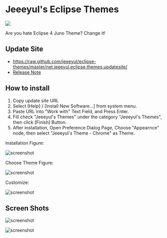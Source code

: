 # Jeeeyul's Eclipse Themes
<a href='http://marketplace.eclipse.org/marketplace-client-intro?mpc_install=339851' title='Drag and drop into a running Eclipse Indigo workspace to install Eclipse 4 Chrome Theme'> 
  <img src='http://marketplace.eclipse.org/misc/installbutton.png'/>
</a>

Are you hate Eclipse 4 Juno Theme?
Change it!

## Update Site
* https://raw.github.com/jeeeyul/eclipse-themes/master/net.jeeeyul.eclipse.themes.updatesite/
* [Release Note](https://github.com/jeeeyul/eclipse-themes/wiki/Release-Note)

## How to install
1. Copy update site URL
2. Select [Help] / [Install New Software...] from system menu.
3. Paste URL into "Work with" Text Field, and Press Enter.
4. Fill check "Jeeeyul's Themes" under the category "Jeeeyul's Themes", then click [Finish] Button.
5. After installation, Open Preference Dialog Page, Choose "Appearnce" node, then select "Jeeeyul's Theme - Chrome" as Theme.

Installation Figure:

![screenshot](http://jeeeyul.github.com/eclipse-themes/images/how-to-1.png)

Choose Theme Figure:

![screenshot](http://jeeeyul.github.com/eclipse-themes/images/how-to-2.png)

Customize:

![screenshot](http://jeeeyul.github.com/eclipse-themes/images/customize.png)

## Screen Shots
![screenshot](https://github.com/jeeeyul/eclipse-themes/raw/master/net.jeeeyul.eclipse.themes.build/web-resource/chrome-theme-1.png)

![screenshot](https://github.com/jeeeyul/eclipse-themes/raw/master/net.jeeeyul.eclipse.themes.build/web-resource/chrome-theme-2.png)


